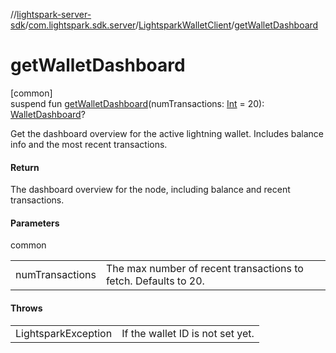//[lightspark-server-sdk](../../../index.md)/[com.lightspark.sdk.server](../index.md)/[LightsparkWalletClient](index.md)/[getWalletDashboard](get-wallet-dashboard.md)

# getWalletDashboard

[common]\
suspend fun [getWalletDashboard](get-wallet-dashboard.md)(numTransactions: [Int](https://kotlinlang.org/api/latest/jvm/stdlib/kotlin/-int/index.html) = 20): [WalletDashboard](../../com.lightspark.sdk.server.graphql/-wallet-dashboard/index.md)?

Get the dashboard overview for the active lightning wallet. Includes balance info and the most recent transactions.

#### Return

The dashboard overview for the node, including balance and recent transactions.

#### Parameters

common

| | |
|---|---|
| numTransactions | The max number of recent transactions to fetch. Defaults to 20. |

#### Throws

| | |
|---|---|
| LightsparkException | If the wallet ID is not set yet. |
